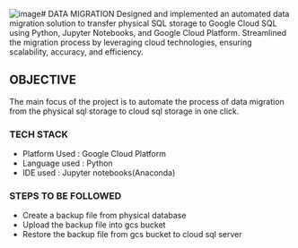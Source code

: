 ![image](https://github.com/user-attachments/assets/1da6c661-fb83-40a9-95b9-7708a32c8d53)# DATA MIGRATION
Designed and implemented an automated data migration solution to transfer physical SQL storage to Google Cloud SQL using Python, Jupyter Notebooks, and Google Cloud Platform. Streamlined the migration process by leveraging cloud technologies, ensuring scalability, accuracy, and efficiency.
## OBJECTIVE
The main focus of the project is to automate the process of data migration from the physical sql storage to cloud sql storage in one click.
### TECH STACK
- Platform Used  : Google Cloud Platform
- Language used  : Python
- IDE used       : Jupyter notebooks(Anaconda)
### STEPS TO BE FOLLOWED
- Create a backup file from physical database
- Upload the backup file into gcs bucket
- Restore the backup file from gcs bucket to cloud sql server 



